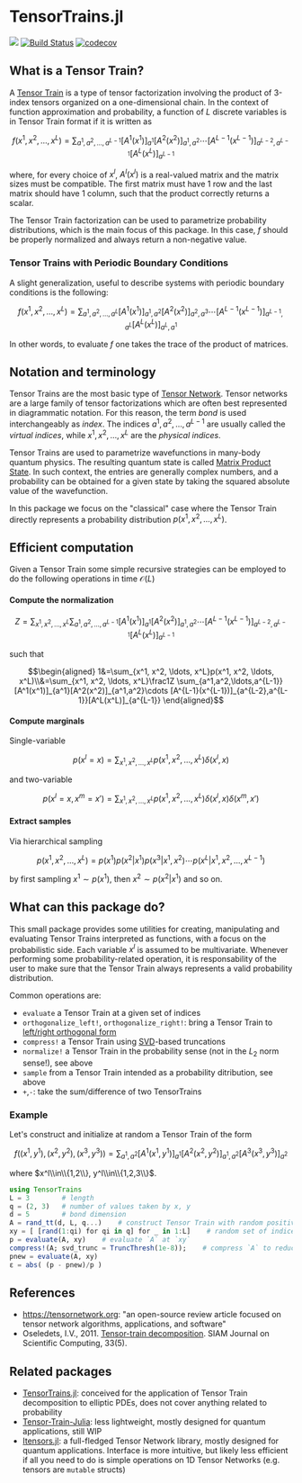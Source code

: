 # TensorTrains.jl

[![](https://img.shields.io/badge/docs-latest-blue.svg)](https://stecrotti.github.io/TensorTrains.jl/dev/)
[![Build Status](https://github.com/stecrotti/TensorTrains.jl/actions/workflows/CI.yml/badge.svg?branch=main)](https://github.com/stecrotti/TensorTrains.jl/actions/workflows/CI.yml?query=branch%3Amain)
[![codecov](https://codecov.io/gh/stecrotti/TensorTrains.jl/branch/main/graph/badge.svg?token=eNeXzhhZ5R)](https://codecov.io/gh/stecrotti/TensorTrains.jl)

## What is a Tensor Train?
A [Tensor Train](https://tensornetwork.org/mps/) is a type of tensor factorization involving the product of 3-index tensors organized on a one-dimensional chain. 
In the context of function approximation and probability, a function of $L$ discrete variables is in Tensor Train format if it is written as
```math
f(x^1, x^2, \ldots, x^L) = \sum_{a^1,a^2,\ldots,a^{L-1}} [A^1(x^1)]_{a^1}[A^2(x^2)]_{a^1,a^2}\cdots [A^{L-1}(x^{L-1})]_{a^{L-2},a^{L-1}}[A^L(x^L)]_{a^{L-1}}
```
where, for every choice of $x^l$, $A^l(x^l)$ is a real-valued matrix and the matrix sizes must be compatible.
The first matrix must have 1 row and the last matrix should have 1 column, such that the product correctly returns a scalar.

The Tensor Train factorization can be used to parametrize probability distributions, which is the main focus of this package. In this case, $f$ should be properly normalized and always return a non-negative value. 

### Tensor Trains with Periodic Boundary Conditions
A slight generalization, useful to describe systems with periodic boundary conditions is the following:
```math
f(x^1, x^2, \ldots, x^L) = \sum_{a^1,a^2,\ldots,a^{L}} [A^1(x^1)]_{a^1,a^2}[A^2(x^2)]_{a^2,a^3}\cdots [A^{L-1}(x^{L-1})]_{a^{L-1},a^{L}}[A^L(x^L)]_{a^{L},a^1}
```
In other words, to evaluate $f$ one takes the trace of the product of matrices.

## Notation and terminology
Tensor Trains are the most basic type of [Tensor Network](https://tensornetwork.org/). Tensor networks are a large family of tensor factorizations which are often best represented in diagrammatic notation. For this reason, the term _bond_ is used interchangeably as _index_. The indices $a^1,a^2,\ldots,a^{L-1}$ are usually called the _virtual indices_, while $x^1, x^2, \ldots, x^L$ are the _physical indices_.

Tensor Trains are used to parametrize wavefunctions in many-body quantum physics. The resulting quantum state is called [Matrix Product State](https://en.wikipedia.org/wiki/Matrix_product_state). In such context, the entries are generally complex numbers, and a probability can be obtained for a given state by taking the squared absolute value of the wavefunction.

In this package we focus on the "classical" case where the Tensor Train directly represents a probability distribution $p(x^1, x^2, \ldots, x^L)$. 

## Efficient computation
Given a Tensor Train some simple recursive strategies can be employed to do the following operations in time $\mathcal O (L)$

#### Compute the normalization
```math
Z = \sum_{x^1, x^2, \ldots, x^L} \sum_{a^1,a^2,\ldots,a^{L-1}} [A^1(x^1)]_{a^1}[A^2(x^2)]_{a^1,a^2}\cdots [A^{L-1}(x^{L-1})]_{a^{L-2},a^{L-1}}[A^L(x^L)]_{a^{L-1}}
```
such that 
```math
\begin{aligned}
1&=\sum_{x^1, x^2, \ldots, x^L}p(x^1, x^2, \ldots, x^L)\\&=\sum_{x^1, x^2, \ldots, x^L}\frac1Z \sum_{a^1,a^2,\ldots,a^{L-1}} [A^1(x^1)]_{a^1}[A^2(x^2)]_{a^1,a^2}\cdots [A^{L-1}(x^{L-1})]_{a^{L-2},a^{L-1}}[A^L(x^L)]_{a^{L-1}}
\end{aligned}
```
#### Compute marginals
Single-variable
```math
p(x^l=x) = \sum_{x^1, x^2, \ldots, x^L} p(x^1, x^2, \ldots, x^L) \delta(x^l,x)
```
and two-variable
```math
p(x^l=x, x^m=x') = \sum_{x^1, x^2, \ldots, x^L} p(x^1, x^2, \ldots, x^L) \delta(x^l,x)\delta(x^m,x')
```
#### Extract samples
Via hierarchical sampling
```math
p(x^1, x^2, \ldots, x^L) = p(x^1)p(x^2|x^1)p(x^3|x^1,x^2)\cdots p(x^L|x^1,x^2,\ldots,x^{L-1})
```
by first sampling $x^1\sim p(x^1)$, then $x^2\sim p(x^2|x^1)$ and so on.

## What can this package do?
This small package provides some utilities for creating, manipulating and evaluating Tensor Trains interpreted as functions, with a focus on the probabilistic side. 
Each variable $x^l$ is assumed to be multivariate.
Whenever performing some probability-related operation, it is responsability of the user to make sure that the Tensor Train always represents a valid probability distribution.

Common operations are:

- `evaluate` a Tensor Train at a given set of indices
- `orthogonalize_left!`, `orthogonalize_right!`: bring a Tensor Train to [left/right orthogonal form](https://tensornetwork.org/mps/)
- `compress!` a Tensor Train using [SVD](https://en.wikipedia.org/wiki/Singular_value_decomposition)-based truncations
- `normalize!` a Tensor Train in the probability sense (not in the $L_2$ norm sense!), see above
- `sample` from a Tensor Train intended as a probability ditribution, see above
- `+`,`-`: take the sum/difference of two TensorTrains

### Example
Let's construct and initialize at random a Tensor Train of the form
```math
f\left((x^1,y^1), (x^2,y^2), (x^3,y^3)\right) = \sum_{a^1,a^2} [A^1(x^1,y^1)]_{a^1}[A^2(x^2,y^2)]_{a^1,a^2}[A^3(x^3,y^3)]_{a^2}
```
where $x^l\\in\\{1,2\\}, y^l\\in\\{1,2,3\\}$.
```julia
using TensorTrains
L = 3        # length
q = (2, 3)   # number of values taken by x, y
d = 5        # bond dimension
A = rand_tt(d, L, q...)    # construct Tensor Train with random positive entries
xy = [ [rand(1:qi) for qi in q] for _ in 1:L]    # random set of indices
p = evaluate(A, xy)    # evaluate `A` at `xy`
compress!(A; svd_trunc = TruncThresh(1e-8));    # compress `A` to reduce the bond dimension
pnew = evaluate(A, xy)
ε = abs( (p - pnew)/p )
```

## References
- https://tensornetwork.org: "an open-source review article focused on tensor network algorithms, applications, and software"
- Oseledets, I.V., 2011. [Tensor-train decomposition](https://sites.pitt.edu/~sjh95/related_papers/tensor_train_decomposition.pdf). SIAM Journal on Scientific Computing, 33(5).

## Related packages
- [TensorTrains.jl](https://github.com/mbachmayr/TensorTrains.jl): conceived for the application of Tensor Train decomposition to elliptic PDEs, does not cover anything related to probability
- [Tensor-Train-Julia](https://github.com/msdupuy/Tensor-Train-Julia): less lightweight, mostly designed for quantum applications, still WIP
- [Itensors.jl](https://github.com/ITensor/ITensors.jl): a full-fledged Tensor Network library, mostly designed for quantum applications. Interface is more intuitive, but likely less efficient if all you need to do is simple operations on 1D Tensor Networks (e.g. tensors are `mutable` structs)
